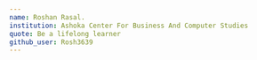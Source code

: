 ```yaml
---
name: Roshan Rasal.
institution: Ashoka Center For Business And Computer Studies
quote: Be a lifelong learner
github_user: Rosh3639
---
```

